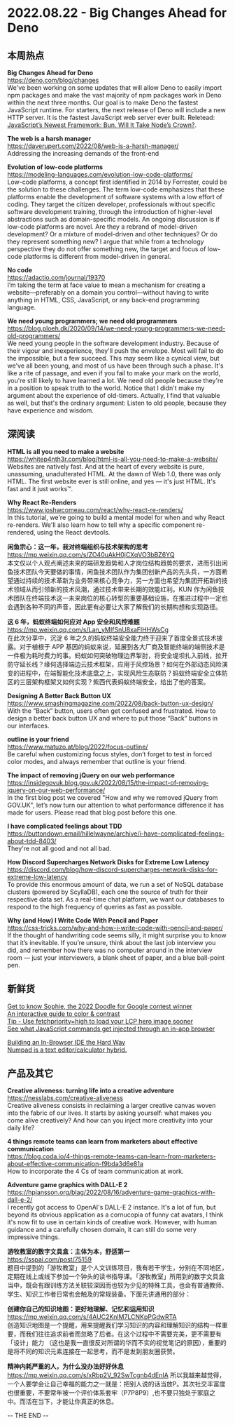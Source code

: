 2022.08.22 - Big Changes Ahead for Deno
========  

## 本周热点

**Big Changes Ahead for Deno**  
https://deno.com/blog/changes  
We've been working on some updates that will allow Deno to easily import npm packages and make the vast majority of npm packages work in Deno within the next three months. Our goal is to make Deno the fastest JavaScript runtime. For starters, the next release of Deno will include a new HTTP server. It is the fastest JavaScript web server ever built. Reletead: [JavaScript’s Newest Framework: Bun. Will It Take Node’s Crown?](https://semaphoreci.com/blog/javascript-bun).  

**The web is a harsh manager**  
https://daverupert.com/2022/08/web-is-a-harsh-manager/  
Addressing the increasing demands of the front-end

**Evolution of low-code platforms**  
https://modeling-languages.com/evolution-low-code-platforms/  
Low-code platforms, a concept first identified in 2014 by Forrester, could be the solution to these challenges. The term low-code emphasizes that these platforms enable the development of software systems with a low effort of coding. They target the citizen developer, professionals without specific software development training, through the introduction of higher-level abstractions such as domain-specific models. An ongoing discussion is if low-code platforms are novel. Are they a rebrand of model-driven development? Or a mixture of model-driven and other techniques? Or do they represent something new? I argue that while from a technology perspective they do not offer something new, the target and focus of low-code platforms is different from model-driven in general.

**No code**  
https://adactio.com/journal/19370  
I’m taking the term at face value to mean a mechanism for creating a website—preferably on a domain you control—without having to write anything in HTML, CSS, JavaScript, or any back-end programming language.

**We need young programmers; we need old programmers**  
https://blog.ploeh.dk/2020/09/14/we-need-young-programmers-we-need-old-programmers/  
We need young people in the software development industry. Because of their vigour and inexperience, they'll push the envelope. Most will fail to do the impossible, but a few succeed. This may seem like a cynical view, but we've all been young, and most of us have been through such a phase. It's like a rite of passage, and even if you fail to make your mark on the world, you're still likely to have learned a lot. We need old people because they're in a position to speak truth to the world. Notice that I didn't make my argument about the experience of old-timers. Actually, I find that valuable as well, but that's the ordinary argument: Listen to old people, because they have experience and wisdom.

## 深阅读

**HTML is all you need to make a website**  
https://whitep4nth3r.com/blog/html-is-all-you-need-to-make-a-website/  
Websites are natively fast. And at the heart of every website is pure, unassuming, unadulterated HTML. At the dawn of Web 1.0, there was only HTML. The first website ever is still online, and yes — it's just HTML. It's fast and it just works™.

**Why React Re-Renders**  
https://www.joshwcomeau.com/react/why-react-re-renders/  
In this tutorial, we're going to build a mental model for when and why React re-renders. We'll also learn how to tell why a specific component re-rendered, using the React devtools.

**闲鱼宗心：这一年，我对终端组织与技术架构的思考**  
https://mp.weixin.qq.com/s/ZO40uAkH0jCXqVO3bBZ6YQ  
本文仅以个人观点阐述未来的端研发趋势和人才岗位结构趋势的要求，进而引出闲鱼技术团队今天要做的事情，闲鱼技术团队作为集团创新产品的先头兵，一方面希望通过持续的技术革新为业务带来核心竞争力，另一方面也希望为集团开拓新的技术领域从而引领新的技术风潮，通过技术带来长期的效能红利。KUN 作为闲鱼技术团队在终端技术这一未来岗位的核心转型的重要基础设施，在推进过程中一定也会遇到各种不同的声音，因此更有必要让大家了解我们的长期构想和实现路径。

**这 6 年，蚂蚁终端如何应对 App 安全和风控难题**  
https://mp.weixin.qq.com/s/Lan_yMIfSnU8xaFlHHWsCg  
在此次分享中，沉淀 6 年之久的蚂蚁终端安全能力终于迎来了首度全景式技术披露。对于植根于 APP 基因的蚂蚁来说，延展到各大厂商及智能终端的端侧技术是一件极为耗时费力的事。蚂蚁如何突破物理边界掣肘，将安全堤坝扎入前线，拉开防守延长线？缘何选择端边云技术框架，应用于风控场景？如何在外部动态风险演变的进程中，在端智能化技术底盘之上，实现风险生态联防？蚂蚁终端安全立体防区的三层架构框架又如何实现？紫西代表蚂蚁终端安全，给出了他的答案。

**Designing A Better Back Button UX**  
https://www.smashingmagazine.com/2022/08/back-button-ux-design/  
With the “Back” button, users often get confused and frustrated. How to design a better back button UX and where to put those “Back” buttons in our interfaces.

**outline is your friend**  
https://www.matuzo.at/blog/2022/focus-outline/  
Be careful when customizing focus styles, don’t forget to test in forced color modes, and always remember that outline is your friend.

**The impact of removing jQuery on our web performance**  
https://insidegovuk.blog.gov.uk/2022/08/15/the-impact-of-removing-jquery-on-our-web-performance/  
In the first blog post we covered "How and why we removed jQuery from GOV.UK", let’s now turn our attention to what performance difference it has made for users. Please read that blog post before this one.

**I have complicated feelings about TDD**  
https://buttondown.email/hillelwayne/archive/i-have-complicated-feelings-about-tdd-8403/  
They're not all good and not all bad.

**How Discord Supercharges Network Disks for Extreme Low Latency**  
https://discord.com/blog/how-discord-supercharges-network-disks-for-extreme-low-latency  
To provide this enormous amount of data, we run a set of NoSQL database clusters (powered by ScyllaDB), each one the source of truth for their respective data set. As a real-time chat platform, we want our databases to respond to the high frequency of queries as fast as possible.

**Why (and How) I Write Code With Pencil and Paper**  
https://css-tricks.com/why-and-how-i-write-code-with-pencil-and-paper/  
If the thought of handwriting code seems silly, it might surprise you to know that it’s inevitable. If you’re unsure, think about the last job interview you did, and remember how there was no computer around in the interview room — just your interviewers, a blank sheet of paper, and a blue ball-point pen.

## 新鲜货

[Get to know Sophie, the 2022 Doodle for Google contest winner](https://blog.google/products/search/get-to-know-sophie-the-2022-doodle-for-google-contest-winner/)  
[An interactive guide to color & contrast](https://colorandcontrast.com/)  
[Tip - Use fetchpriority=high to load your LCP hero image sooner](https://addyosmani.com/blog/fetch-priority/)  
[See what JavaScript commands get injected through an in-app browser](https://krausefx.com/blog/announcing-inappbrowsercom-see-what-javascript-commands-get-executed-in-an-in-app-browser)  

[Building an In-Browser IDE the Hard Way](https://fly.io/blog/remote-ide-machines/)  
[Numpad is a text editor/calculator hybrid.](https://numpad.io/)  

## 产品及其它 

**Creative aliveness: turning life into a creative adventure**  
https://nesslabs.com/creative-aliveness  
Creative aliveness consists in reclaiming a larger creative canvas woven into the fabric of our lives. It starts by asking yourself: what makes you come alive creatively? And how can you inject more creativity into your daily life?

**4 things remote teams can learn from marketers about effective communication**  
https://blog.coda.io/4-things-remote-teams-can-learn-from-marketers-about-effective-communication-f9bda3d6e81a  
How to incorporate the 4 Cs of team communication at work.

**Adventure game graphics with DALL-E 2**  
https://hpjansson.org/blag/2022/08/16/adventure-game-graphics-with-dall-e-2/  
I recently got access to OpenAI's DALL-E 2 instance. It's a lot of fun, but beyond its obvious application as a cornucopia of funny cat avatars, I think it's now fit to use in certain kinds of creative work. However, with human guidance and a carefully chosen domain, it can still do some very impressive things.

**游牧教室的数字文具盒：主体为本，舒适第一**  
https://sspai.com/post/75159  
题目中提到的「游牧教室」是个人文训练项目，我有若干学生，分别在不同地区，定期在线上或线下参加一个钟头的读书指导课。「游牧教室」所用到的数字文具盒当中，既会有跟训练方法关联较深因而也较为少见的特殊工具，也会有普通教师、学生、知识工作者日常也会触及的常规装备。下面先讲通用的部分：

**创建你自己的知识地图：更好地理解、记忆和运用知识**  
https://mp.weixin.qq.com/s/4AUC2KnlM7LCNKpPGdwRTA  
创造知识地图是一个提醒，用来提醒我们学习知识的内容和理解知识的结构一样重要，而我们往往追求前者而忽略了后者。在这个过程中不需要完美，更不需要有「设计」能力 （这也是我一直很反对所谓的华而不实的视觉笔记的原因），重要的是将不同的知识元素连接在一起思考，而不是发到朋友圈获赞。

**精神内耗严重的人，为什么没办法好好休息**  
https://mp.weixin.qq.com/s/xRbp2V_92SwTcgnb4dEnIA
所以我越来越觉得，一个人要学会让自己幸福的能力之一就是：把别人说的话当放P。其次社交丰富度也很重要，不要常年被一个评价体系套牢（P7P8P9）,也不要只独处于家庭之中。而活在当下，才能让你真正的休息。

-- THE END --
